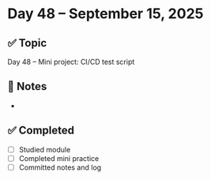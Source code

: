 # Day 48 – September 15, 2025

## ✅ Topic
Day 48 – Mini project: CI/CD test script

## 📝 Notes
- 

## ✅ Completed
- [ ] Studied module
- [ ] Completed mini practice
- [ ] Committed notes and log
